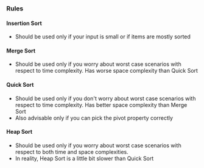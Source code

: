 ### Rules

#### Insertion Sort
* Should be used only if your input is small or if items are mostly sorted

#### Merge Sort
* Should be used only if you worry about worst case scenarios with respect to time complexity. Has worse space complexity than Quick Sort

#### Quick Sort
* Should be used only if you don't worry about worst case scenarios with respect to time complexity. Has better space complexity than Merge Sort
* Also advisable only if you can pick the pivot property correctly

#### Heap Sort
* Should be used only if you worry about worst case scenarios with respect to both time and space complexities.
* In reality, Heap Sort is a little bit slower than Quick Sort